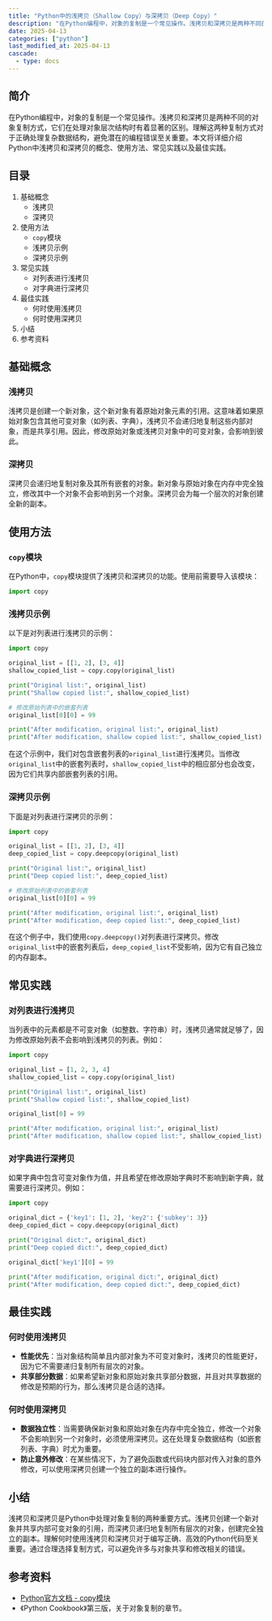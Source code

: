 ```yaml
---
title: "Python中的浅拷贝（Shallow Copy）与深拷贝（Deep Copy）"
description: "在Python编程中，对象的复制是一个常见操作。浅拷贝和深拷贝是两种不同的对象复制方式，它们在处理对象层次结构时有着显著的区别。理解这两种复制方式对于正确处理复杂数据结构，避免潜在的编程错误至关重要。本文将详细介绍Python中浅拷贝和深拷贝的概念、使用方法、常见实践以及最佳实践。"
date: 2025-04-13
categories: ["python"]
last_modified_at: 2025-04-13
cascade:
  - type: docs
---
```



## 简介
在Python编程中，对象的复制是一个常见操作。浅拷贝和深拷贝是两种不同的对象复制方式，它们在处理对象层次结构时有着显著的区别。理解这两种复制方式对于正确处理复杂数据结构，避免潜在的编程错误至关重要。本文将详细介绍Python中浅拷贝和深拷贝的概念、使用方法、常见实践以及最佳实践。

<!-- more -->
## 目录
1. 基础概念
    - 浅拷贝
    - 深拷贝
2. 使用方法
    - `copy`模块
    - 浅拷贝示例
    - 深拷贝示例
3. 常见实践
    - 对列表进行浅拷贝
    - 对字典进行深拷贝
4. 最佳实践
    - 何时使用浅拷贝
    - 何时使用深拷贝
5. 小结
6. 参考资料

## 基础概念
### 浅拷贝
浅拷贝是创建一个新对象，这个新对象有着原始对象元素的引用。这意味着如果原始对象包含其他可变对象（如列表、字典），浅拷贝不会递归地复制这些内部对象，而是共享引用。因此，修改原始对象或浅拷贝对象中的可变对象，会影响到彼此。

### 深拷贝
深拷贝会递归地复制对象及其所有嵌套的对象。新对象与原始对象在内存中完全独立，修改其中一个对象不会影响到另一个对象。深拷贝会为每一个层次的对象创建全新的副本。

## 使用方法
### `copy`模块
在Python中，`copy`模块提供了浅拷贝和深拷贝的功能。使用前需要导入该模块：
```python
import copy
```

### 浅拷贝示例
以下是对列表进行浅拷贝的示例：
```python
import copy

original_list = [[1, 2], [3, 4]]
shallow_copied_list = copy.copy(original_list)

print("Original list:", original_list)
print("Shallow copied list:", shallow_copied_list)

# 修改原始列表中的嵌套列表
original_list[0][0] = 99

print("After modification, original list:", original_list)
print("After modification, shallow copied list:", shallow_copied_list)
```
在这个示例中，我们对包含嵌套列表的`original_list`进行浅拷贝。当修改`original_list`中的嵌套列表时，`shallow_copied_list`中的相应部分也会改变，因为它们共享内部嵌套列表的引用。

### 深拷贝示例
下面是对列表进行深拷贝的示例：
```python
import copy

original_list = [[1, 2], [3, 4]]
deep_copied_list = copy.deepcopy(original_list)

print("Original list:", original_list)
print("Deep copied list:", deep_copied_list)

# 修改原始列表中的嵌套列表
original_list[0][0] = 99

print("After modification, original list:", original_list)
print("After modification, deep copied list:", deep_copied_list)
```
在这个例子中，我们使用`copy.deepcopy()`对列表进行深拷贝。修改`original_list`中的嵌套列表后，`deep_copied_list`不受影响，因为它有自己独立的内存副本。

## 常见实践
### 对列表进行浅拷贝
当列表中的元素都是不可变对象（如整数、字符串）时，浅拷贝通常就足够了，因为修改原始列表不会影响到浅拷贝的列表。例如：
```python
import copy

original_list = [1, 2, 3, 4]
shallow_copied_list = copy.copy(original_list)

print("Original list:", original_list)
print("Shallow copied list:", shallow_copied_list)

original_list[0] = 99

print("After modification, original list:", original_list)
print("After modification, shallow copied list:", shallow_copied_list)
```
### 对字典进行深拷贝
如果字典中包含可变对象作为值，并且希望在修改原始字典时不影响到新字典，就需要进行深拷贝。例如：
```python
import copy

original_dict = {'key1': [1, 2], 'key2': {'subkey': 3}}
deep_copied_dict = copy.deepcopy(original_dict)

print("Original dict:", original_dict)
print("Deep copied dict:", deep_copied_dict)

original_dict['key1'][0] = 99

print("After modification, original dict:", original_dict)
print("After modification, deep copied dict:", deep_copied_dict)
```

## 最佳实践
### 何时使用浅拷贝
- **性能优先**：当对象结构简单且内部对象为不可变对象时，浅拷贝的性能更好，因为它不需要递归复制所有层次的对象。
- **共享部分数据**：如果希望新对象和原始对象共享部分数据，并且对共享数据的修改是预期的行为，那么浅拷贝是合适的选择。

### 何时使用深拷贝
- **数据独立性**：当需要确保新对象和原始对象在内存中完全独立，修改一个对象不会影响到另一个对象时，必须使用深拷贝。这在处理复杂数据结构（如嵌套列表、字典）时尤为重要。
- **防止意外修改**：在某些情况下，为了避免函数或代码块内部对传入对象的意外修改，可以使用深拷贝创建一个独立的副本进行操作。

## 小结
浅拷贝和深拷贝是Python中处理对象复制的两种重要方式。浅拷贝创建一个新对象并共享内部可变对象的引用，而深拷贝递归地复制所有层次的对象，创建完全独立的副本。理解何时使用浅拷贝和深拷贝对于编写正确、高效的Python代码至关重要。通过合理选择复制方式，可以避免许多与对象共享和修改相关的错误。

## 参考资料
- [Python官方文档 - copy模块](https://docs.python.org/3/library/copy.html)
- 《Python Cookbook》第三版，关于对象复制的章节。